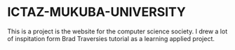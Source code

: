 # ICTAZ-MUKUBA-UNIVERSITY
 This is a project is the website for the computer science society. I drew a lot of inspitation form Brad Traversies tutorial as a learning applied project.
